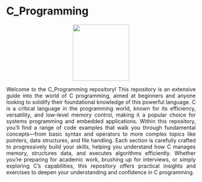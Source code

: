 # C_Programming
<div align="center">
<img src="Assets/c-programming.png" width="150" height="auto">
</div>
<p align="justify">Welcome to the C_Programming repository! This repository is an extensive guide into the world of C programming, aimed at beginners and anyone looking to solidify their foundational knowledge of this powerful language. C is a critical language in the programming world, known for its efficiency, versatility, and low-level memory control, making it a popular choice for systems programming and embedded applications. Within this repository, you’ll find a range of code examples that walk you through fundamental concepts—from basic syntax and operators to more complex topics like pointers, data structures, and file handling. Each section is carefully crafted to progressively build your skills, helping you understand how C manages memory, structures data, and executes algorithms efficiently. Whether you’re preparing for academic work, brushing up for interviews, or simply exploring C’s capabilities, this repository offers practical insights and exercises to deepen your understanding and confidence in C programming.</p>
